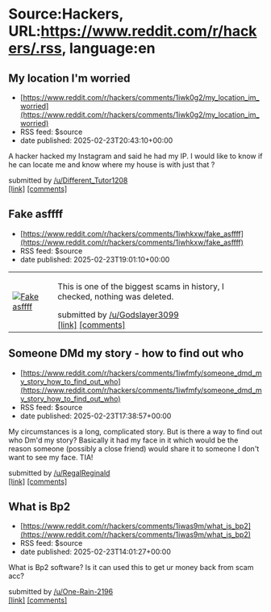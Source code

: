 # Source:Hackers, URL:https://www.reddit.com/r/hackers/.rss, language:en

## My location I'm worried
 - [https://www.reddit.com/r/hackers/comments/1iwk0g2/my_location_im_worried](https://www.reddit.com/r/hackers/comments/1iwk0g2/my_location_im_worried)
 - RSS feed: $source
 - date published: 2025-02-23T20:43:10+00:00

<!-- SC_OFF --><div class="md"><p>A hacker hacked my Instagram and said he had my IP. I would like to know if he can locate me and know where my house is with just that ? </p> </div><!-- SC_ON --> &#32; submitted by &#32; <a href="https://www.reddit.com/user/Different_Tutor1208"> /u/Different_Tutor1208 </a> <br/> <span><a href="https://www.reddit.com/r/hackers/comments/1iwk0g2/my_location_im_worried/">[link]</a></span> &#32; <span><a href="https://www.reddit.com/r/hackers/comments/1iwk0g2/my_location_im_worried/">[comments]</a></span>

## Fake asffff
 - [https://www.reddit.com/r/hackers/comments/1iwhkxw/fake_asffff](https://www.reddit.com/r/hackers/comments/1iwhkxw/fake_asffff)
 - RSS feed: $source
 - date published: 2025-02-23T19:01:10+00:00

<table> <tr><td> <a href="https://www.reddit.com/r/hackers/comments/1iwhkxw/fake_asffff/"> <img src="https://preview.redd.it/p72gjsw7sxke1.jpeg?width=640&amp;crop=smart&amp;auto=webp&amp;s=dd2a0d5331c9d293a6baac3f1a854818bfea1df5" alt="Fake asffff" title="Fake asffff" /> </a> </td><td> <!-- SC_OFF --><div class="md"><p>This is one of the biggest scams in history, I checked, nothing was deleted.</p> </div><!-- SC_ON --> &#32; submitted by &#32; <a href="https://www.reddit.com/user/Godslayer3099"> /u/Godslayer3099 </a> <br/> <span><a href="https://i.redd.it/p72gjsw7sxke1.jpeg">[link]</a></span> &#32; <span><a href="https://www.reddit.com/r/hackers/comments/1iwhkxw/fake_asffff/">[comments]</a></span> </td></tr></table>

## Someone DMd my story - how to find out who
 - [https://www.reddit.com/r/hackers/comments/1iwfmfy/someone_dmd_my_story_how_to_find_out_who](https://www.reddit.com/r/hackers/comments/1iwfmfy/someone_dmd_my_story_how_to_find_out_who)
 - RSS feed: $source
 - date published: 2025-02-23T17:38:57+00:00

<!-- SC_OFF --><div class="md"><p>My circumstances is a long, complicated story. But is there a way to find out who Dm&#39;d my story? Basically it had my face in it which would be the reason someone (possibly a close friend) would share it to someone I don&#39;t want to see my face. TIA!</p> </div><!-- SC_ON --> &#32; submitted by &#32; <a href="https://www.reddit.com/user/RegalReginald"> /u/RegalReginald </a> <br/> <span><a href="https://www.reddit.com/r/hackers/comments/1iwfmfy/someone_dmd_my_story_how_to_find_out_who/">[link]</a></span> &#32; <span><a href="https://www.reddit.com/r/hackers/comments/1iwfmfy/someone_dmd_my_story_how_to_find_out_who/">[comments]</a></span>

## What is Bp2
 - [https://www.reddit.com/r/hackers/comments/1iwas9m/what_is_bp2](https://www.reddit.com/r/hackers/comments/1iwas9m/what_is_bp2)
 - RSS feed: $source
 - date published: 2025-02-23T14:01:27+00:00

<!-- SC_OFF --><div class="md"><p>What is Bp2 software? Is it can used this to get ur money back from scam acc? </p> </div><!-- SC_ON --> &#32; submitted by &#32; <a href="https://www.reddit.com/user/One-Rain-2196"> /u/One-Rain-2196 </a> <br/> <span><a href="https://www.reddit.com/r/hackers/comments/1iwas9m/what_is_bp2/">[link]</a></span> &#32; <span><a href="https://www.reddit.com/r/hackers/comments/1iwas9m/what_is_bp2/">[comments]</a></span>

